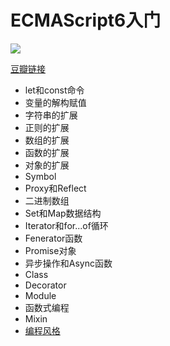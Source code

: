 # ECMAScript6入门
![](https://img3.doubanio.com/lpic/s28315395.jpg)

[豆瓣链接](https://book.douban.com/subject/25966265/)

- let和const命令
- 变量的解构赋值
- 字符串的扩展
- 正则的扩展
- 数组的扩展
- 函数的扩展
- 对象的扩展
- Symbol
- Proxy和Reflect
- 二进制数组
- Set和Map数据结构
- Iterator和for...of循环
- Fenerator函数
- Promise对象
- 异步操作和Async函数
- Class
- Decorator
- Module
- 函数式编程
- Mixin
- [编程风格][1]

[1]: coding-style.md
